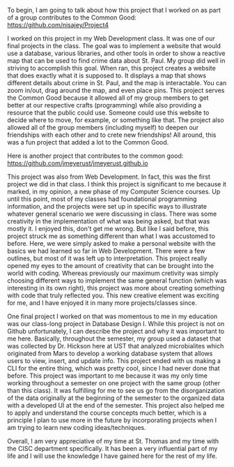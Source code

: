
To begin, I am going to talk about how this project that I worked on as part of a group contributes to the Common Good:
https://github.com/nisajey/Project4

I worked on this project in my Web Development class. It was one of our final projects in the class. The goal was to implement a website that would use a database, various libraries, and other tools in order to show a reactive map that can be used to find crime data about St. Paul. My group did well in striving to accomplish this goal. When ran, this project creates a website that does exactly what it is supposed to. It displays a map that shows different details about crime in St. Paul, and the map is interactable. You can zoom in/out, drag around the map, and even place pins.
This project serves the Common Good because it allowed all of my group members to get better at our respective crafts (programming) while also providing a resource that the public could use. Someone could use this website to decide where to move, for example, or something like that. The project also allowed all of the group members (including myself) to deepen our friendships with each other and to crete new friendships! All around, this was a fun project that added a lot to the Common Good.


Here is another project that contributes to the common good:
https://github.com/jmeyerust/jmeyerust.github.io

This project was also from Web Development. In fact, this was the first project we did in that class. I think this project is significant to me because it marked, in my opinion, a new phase of my Computer Science courses. Up until this point, most of my classes had foundational programming information, and the projects were set up in specific ways to illustrate whatever general scenario we were discussing in class. There was some creativity in the implementation of what was being asked, but that was mostly it. I enjoyed this, don't get me wrong. But like I said before, this project struck me as something different than what I was accustomed to before. Here, we were simply asked to make a personal website with the basics we had learned so far in Web Development. There were a few outlines, but most of it was left up to interpretation. This project really opened my eyes to the amount of creativity that can be brought into the world with coding. Whereas previously our maximum cretivity was simply choosing different ways to implement the same general function (which was interesting in its own right), this project was more about creating something with code that truly reflected you. This new creative element was exciting for me, and I have enjoyed it in many more projects/classes since.


One final project I worked on that was momentous to me in my education was our class-long project in Database Design I. While this project is not on Github unfortunately, I can describe the project and why it was important to me here.
Basically, throughout the semester, my group used a dataset that was collected by Dr. Hickson here at UST that analyzed microbialites which originated from Mars to develop a working database system that allows users to view, insert, and update info. This project ended with us making a CLI for the entire thing, which was pretty cool, since I had never done that before.
This project was important to me because it was my only time working throughout a semester on one project with the same group (other than this class). It was fulfilling for me to see us go from the disorganization of the data originally at the beginning of the semester to the organized data with a developed UI at the end of the semester. This project also helped me to apply and understand the course concepts much better, which is a principle I plan to use more in the future by incorporating projects when I am trying to learn new coding ideas/techniques.


Overall, I am very appreciative of my time at St. Thomas and my time with the CISC department specifically. It has been a very influential part of my life and I will use the knowledge I have gained here for the rest of my life.
